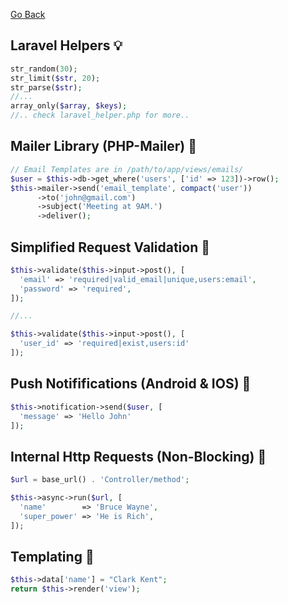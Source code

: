 [Go Back](https://github.com/jagroop/codeigniter-artisan)

## Laravel Helpers :bulb:

```php
str_random(30);
str_limit($str, 20);
str_parse($str);
//...
array_only($array, $keys);
//.. check laravel_helper.php for more..
```

## Mailer Library (PHP-Mailer) :page_facing_up:

```php
// Email Templates are in /path/to/app/views/emails/
$user = $this->db->get_where('users', ['id' => 123])->row();
$this->mailer->send('email_template', compact('user'))
      ->to('john@gmail.com')
      ->subject('Meeting at 9AM.')
      ->deliver();
```

## Simplified Request Validation :robot:

```php
$this->validate($this->input->post(), [
  'email' => 'required|valid_email|unique,users:email',
  'password' => 'required',
]);

//...

$this->validate($this->input->post(), [
  'user_id' => 'required|exist,users:id'
]);
```

## Push Notififications (Android & IOS) :speech_balloon:

```php
$this->notification->send($user, [
  'message' => 'Hello John'
]);
```
## Internal Http Requests (Non-Blocking) :rocket:

```php
$url = base_url() . 'Controller/method';

$this->async->run($url, [
  'name'        => 'Bruce Wayne',
  'super_power' => 'He is Rich',
]);
```

## Templating :bookmark:

```php
$this->data['name'] = "Clark Kent";
return $this->render('view');
```
